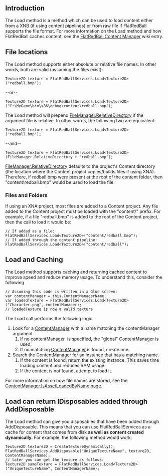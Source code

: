 ## Introduction

The Load method is a method which can be used to load content either from a XNB (if using content pipelines) or from raw file if FlatRedBall supports the file format. For more information on the Load method and how FlatRedBall caches content, see the [FlatRedBall Content Manager](/frb/docs/index.php?title=FlatRedBall_Content_Manager "FlatRedBall Content Manager") wiki entry.

## File locations

The Load method supports either absolute or relative file names. In other words, both are valid (assuming the files exist):

    Texture2D texture = FlatRedBallServices.Load<Texture2D>("redball.bmp");

--or--

    Texture2D texture = FlatRedBallServices.Load<Texture2D>("C:\MyGame\bin\x86\debug\content\redball.bmp");

The Load method will prepend [FileManager.RelativeDirectory](/frb/docs/index.php?title=FlatRedBall.IO.FileManager.RelativeDirectory "FlatRedBall.IO.FileManager.RelativeDirectory") if the argument file is relative. In other words, the following two are equivalent:

    Texture2D texture = FlatRedBallServices.Load<Texture2D>("redball.bmp");

--and--

    Texture2D texture = FlatRedBallServices.Load<Texture2D>(FileManager.RelativeDirectory + "redball.bmp");

[FileManager.RelativeDirectory](/frb/docs/index.php?title=FlatRedBall.IO.FileManager.RelativeDirectory "FlatRedBall.IO.FileManager.RelativeDirectory") defaults to the project's Content directory (the location where the Content project copies/builds files if using XNA). Therefore, if redball.bmp were present at the root of the content folder, then "content\redball.bmp" would be used to load the file.

### Files and Folders

If using an XNA project, most files are added to a Content project. Any file added to the Content project must be loaded with the "content/" prefix. For example, if a file "redball.bmp" is added to the root of the Content project, then the call to load it would be:

    // If added as a file:
    FlatRedBallServices.Load<Texture2D>("content/redball.bmp");
    // If added through the content pipeline:
    FlatRedBallServices.Load<Texture2D>("content/redball");

## Load and Caching

The Load method supports caching and returning cached content to improve speed and reduce memory usage. To understand this, consider the following

``` lang:c#
// Assuming this code is written in a Glue screen:
var contentManager = this.ContentManagerName;
var loadedTexture = FlatRedBallServices.Load<Texture2D>("Character.png", contentManager);
// loadedTexture is now a valid texture
```

The Load call performs the following logic:

1.  Look for a [ContentManager](/documentation/api/flatredball/flatredball-content/flatredball-content-contentmanager.md) with a name matching the contentManager  argument.
    1.  If no contentManager  is specified, the "global" [ContentManager](/documentation/api/flatredball/flatredball-content/flatredball-content-contentmanager.md) is used.
    2.  If no matching [ContentManager](/documentation/api/flatredball/flatredball-content/flatredball-content-contentmanager.md) is found, create one.
2.  Search the ContentManager for an instance that has a matching name.
    1.  If the content is found, return the existing instance. This saves time loading content and reduces RAM usage.
    2.  If the content is not found, attempt to load it.

For more information on how file names are stored, see the [ContentManager.IsAssetLoadedByName page](/documentation/api/flatredball/flatredball-content/flatredball-content-contentmanager/isassetloadedbyname.md).

## Load can return IDisposables added through AddDisposable

The Load method can give you disposables that have been added through AddDisposable. This means that you can use FlatRedBallServices as a cache for content that comes from disk **as well as content created dynamically**. For example, the following method would work:

    Texture2D texture2D = CreateTextureDynamically();
    FlatRedBallServices.AddDisposable("UniqueTextureName", texture2D, ContentManagerName);
    // later you can get the texture as follows:
    Texture2D sameTexture = FlatRedBallServices.Load<Texture2D>("UniqueTextureName", ContentManagerName);
